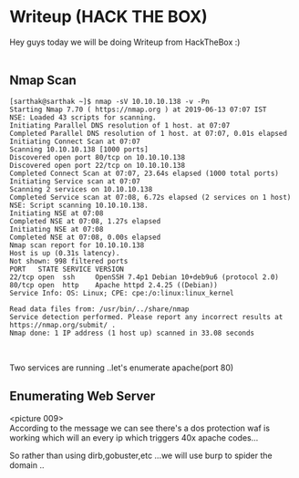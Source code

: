 # Writeup (HACK THE BOX)

Hey guys today we will be doing Writeup from HackTheBox :) <br/>
<picturelogo>
<br/>

## Nmap Scan
```
[sarthak@sarthak ~]$ nmap -sV 10.10.10.138 -v -Pn
Starting Nmap 7.70 ( https://nmap.org ) at 2019-06-13 07:07 IST
NSE: Loaded 43 scripts for scanning.
Initiating Parallel DNS resolution of 1 host. at 07:07
Completed Parallel DNS resolution of 1 host. at 07:07, 0.01s elapsed
Initiating Connect Scan at 07:07
Scanning 10.10.10.138 [1000 ports]
Discovered open port 80/tcp on 10.10.10.138
Discovered open port 22/tcp on 10.10.10.138
Completed Connect Scan at 07:07, 23.64s elapsed (1000 total ports)
Initiating Service scan at 07:07
Scanning 2 services on 10.10.10.138
Completed Service scan at 07:08, 6.72s elapsed (2 services on 1 host)
NSE: Script scanning 10.10.10.138.
Initiating NSE at 07:08
Completed NSE at 07:08, 1.27s elapsed
Initiating NSE at 07:08
Completed NSE at 07:08, 0.00s elapsed
Nmap scan report for 10.10.10.138
Host is up (0.31s latency).
Not shown: 998 filtered ports
PORT   STATE SERVICE VERSION
22/tcp open  ssh     OpenSSH 7.4p1 Debian 10+deb9u6 (protocol 2.0)
80/tcp open  http    Apache httpd 2.4.25 ((Debian))
Service Info: OS: Linux; CPE: cpe:/o:linux:linux_kernel

Read data files from: /usr/bin/../share/nmap
Service detection performed. Please report any incorrect results at https://nmap.org/submit/ .
Nmap done: 1 IP address (1 host up) scanned in 33.08 seconds

```
<br/>

Two services are running ..let's enumerate apache(port 80)

## Enumerating Web Server

<picture 009>
<br/>
According to the message we can see there's a dos protection waf is working which will an every ip which triggers 40x apache codes...<br/>

So rather than using dirb,gobuster,etc ...we will use burp to spider the domain ..

